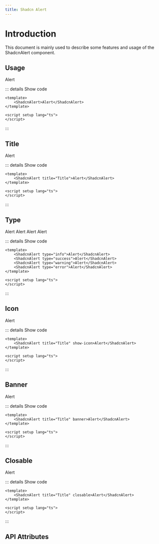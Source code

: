```yaml
---
title: Shadcn Alert
---
```


# Introduction

This document is mainly used to describe some features and usage of the ShadcnAlert component.

## Usage

<CodeRunner title="Usage">
    <ShadcnAlert>Alert</ShadcnAlert>
</CodeRunner>

::: details Show code

```vue
<template>
    <ShadcnAlert>Alert</ShadcnAlert>
</template>

<script setup lang="ts">
</script>
```

:::

## Title

<CodeRunner title="Title">
    <ShadcnAlert title="Title">Alert</ShadcnAlert>
</CodeRunner>

::: details Show code

```vue
<template>
    <ShadcnAlert title="Title">Alert</ShadcnAlert>
</template>

<script setup lang="ts">
</script>
```

:::

## Type

<CodeRunner title="Type">
    <div class="space-y-2">
        <ShadcnAlert type="info">Alert</ShadcnAlert>
        <ShadcnAlert type="success">Alert</ShadcnAlert>
        <ShadcnAlert type="warning">Alert</ShadcnAlert>
        <ShadcnAlert type="error">Alert</ShadcnAlert>
    </div>
</CodeRunner>

::: details Show code

```vue
<template>
    <ShadcnAlert type="info">Alert</ShadcnAlert>
    <ShadcnAlert type="success">Alert</ShadcnAlert>
    <ShadcnAlert type="warning">Alert</ShadcnAlert>
    <ShadcnAlert type="error">Alert</ShadcnAlert>
</template>

<script setup lang="ts">
</script>
```

:::

## Icon

<CodeRunner title="Icon">
    <ShadcnAlert title="Title" show-icon>Alert</ShadcnAlert>
</CodeRunner>

::: details Show code

```vue
<template>
    <ShadcnAlert title="Title" show-icon>Alert</ShadcnAlert>
</template>

<script setup lang="ts">
</script>
```

:::

## Banner

<CodeRunner title="Banner">
    <ShadcnAlert title="Title" banner>Alert</ShadcnAlert>
</CodeRunner>

::: details Show code

```vue
<template>
    <ShadcnAlert title="Title" banner>Alert</ShadcnAlert>
</template>

<script setup lang="ts">
</script>
```

:::

## Closable

<CodeRunner title="Closable">
    <ShadcnAlert title="Title" closable>Alert</ShadcnAlert>
</CodeRunner>

::: details Show code

```vue
<template>
    <ShadcnAlert title="Title" closable>Alert</ShadcnAlert>
</template>

<script setup lang="ts">
</script>
```

:::

## API Attributes

<ApiTable title="Alert Props"
    :headers="['Attribute', 'Description', 'Type', 'Default Value', 'Depend', 'List']"
    :columns="[
        ['title', 'The title of the alert', 'String', '-', '-', '-'],
        ['type', 'The type of the alert', 'Enum', 'info', '-', 'info, success, warning, error'],
        ['show-icon', 'Whether to show the icon', 'Boolean', 'false', '-', '-'],
        ['banner', 'Whether to create a banner alert', 'Boolean', 'false', '-', '-'],
        ['closable', 'Whether to show the close button', 'Boolean', 'false', '-', '-'],
    ]">
</ApiTable>

<br />

<ApiTable title="Alert Events"
    :headers="['Event', 'Description', 'Callback Parameters']"
    :columns="[
        ['close', 'Close event', 'true | false'],
    ]">
</ApiTable>

<br />

<ApiTable title="Alert Slots"
    :headers="['Name', 'Description', 'Props Reference']"
    :columns="[
        ['default', 'Default slot', '-'],
        ['icon', 'Icon slot', '-'],
        ['close', 'Close slot', '-'],
    ]">
</ApiTable>
